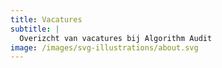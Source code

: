 ```yaml
---
title: Vacatures
subtitle: |
  Overizcht van vacatures bij Algorithm Audit
image: /images/svg-illustrations/about.svg
---
```

